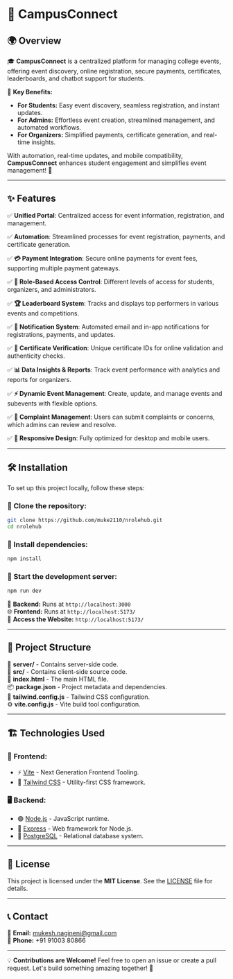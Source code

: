 # 🚀 CampusConnect

## 🌍 Overview

🎓 **CampusConnect** is a centralized platform for managing college events, offering event discovery, online registration, secure payments, certificates, leaderboards, and chatbot support for students. 

🎯 **Key Benefits:**
- **For Students:** Easy event discovery, seamless registration, and instant updates.
- **For Admins:** Effortless event creation, streamlined management, and automated workflows.
- **For Organizers:** Simplified payments, certificate generation, and real-time insights.

With automation, real-time updates, and mobile compatibility, **CampusConnect** enhances student engagement and simplifies event management! 🚀

---

## ✨ Features

✅ **Unified Portal**: Centralized access for event information, registration, and management.

✅ **Automation**: Streamlined processes for event registration, payments, and certificate generation.

✅ **💳 Payment Integration**: Secure online payments for event fees, supporting multiple payment gateways.

✅ **🔐 Role-Based Access Control**: Different levels of access for students, organizers, and administrators.

✅ **🏆 Leaderboard System**: Tracks and displays top performers in various events and competitions.

✅ **📢 Notification System**: Automated email and in-app notifications for registrations, payments, and updates.

✅ **📜 Certificate Verification**: Unique certificate IDs for online validation and authenticity checks.

✅ **📊 Data Insights & Reports**: Track event performance with analytics and reports for organizers.

✅ **⚡ Dynamic Event Management**: Create, update, and manage events and subevents with flexible options.

✅ **📩 Complaint Management**: Users can submit complaints or concerns, which admins can review and resolve.

✅ **📱 Responsive Design**: Fully optimized for desktop and mobile users.

---

## 🛠 Installation

To set up this project locally, follow these steps:

### 🔹 Clone the repository:
```bash
git clone https://github.com/muke2110/nrolehub.git
cd nrolehub
```

### 🔹 Install dependencies:
```bash
npm install
```

### 🔹 Start the development server:
```bash
npm run dev
```

🚀 **Backend:** Runs at `http://localhost:3000`  
🌐 **Frontend:** Runs at `http://localhost:5173/`  
🎯 **Access the Website:** `http://localhost:5173/`

---

## 📂 Project Structure

📁 **server/** - Contains server-side code.  
📁 **src/** - Contains client-side source code.  
📜 **index.html** - The main HTML file.  
📦 **package.json** - Project metadata and dependencies.  
🎨 **tailwind.config.js** - Tailwind CSS configuration.  
⚙️ **vite.config.js** - Vite build tool configuration.  

---

## 🏗 Technologies Used

### 🎨 **Frontend:**
- ⚡ [Vite](https://vitejs.dev/) - Next Generation Frontend Tooling.
- 🎨 [Tailwind CSS](https://tailwindcss.com/) - Utility-first CSS framework.

### 🖥 **Backend:**
- 🟢 [Node.js](https://nodejs.org/) - JavaScript runtime.
- 🚀 [Express](https://expressjs.com/) - Web framework for Node.js.
- 🐘 [PostgreSQL](https://www.postgresql.org/) - Relational database system.

---

## 📜 License
This project is licensed under the **MIT License**. See the [LICENSE](LICENSE) file for details.

---

## 📞 Contact

💌 **Email:** [mukesh.nagineni@gmail.com](mailto:mukesh.nagineni@gmail.com)  
📱 **Phone:** +91 91003 80866  

---

💡 **Contributions are Welcome!** Feel free to open an issue or create a pull request. Let's build something amazing together! 🚀

